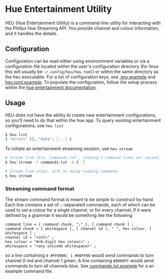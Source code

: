 # Hue Entertainment Utility

HEU (Hue Entertainment Utility) is a command-line utility for interacting with the Philips Hue Streaming API.
You provide channel and colour information, and it handles the details.

## Configuration

Configuration can be read either using environmnent variables or via a configuration file located within the user's configuration directory (for linux this will usually be `~/.config/heu/heu.toml`) or within the same directory as the heu executable.
For a list of configuration keys, see [.env.example](.env.example) and [heu.toml.example](heu.toml.example).
To populate the configuration, follow the setup process within the [hue entertainment documentation](https://developers.meethue.com/develop/hue-entertainment/hue-entertainment-api/).

## Usage

HEU does not have the ability to create new entertainment configurations, so you'll need to do that within the hue app.
To query existing entertainment configurations, use `heu list`

```bash
$ heu list
{ "errors" [], "data": [...] }
```

To initiate an entertainment streaming session, use `heu stream`

```bash
# Stream from file `commands.txt`, reading 3 command lines per second, looped
$ heu stream -f commands.txt -k 3 -l

# Stream from stdin, with no delay reading commands
$ heu stream
```

### Streaming command format

The stream command format is meant to be simple to construct by hand.
Each line contains a set of `;`-separated commands, each of which can be used to set a colour for a single channel, or for every channel.
If it were defined by a grammar it would be something like the following

```EBNF
command line = { command chunk, ";" }, [ command chunk ] ;
command chunk = [ whitespace ], [ channel id ], " ", hex colour, [ whitespace ] ;
channel id = "<int>" ;
hex colour = "#<6-digit hex colour>" ;
whitespace = "<any unicode whitespace>" ;
```

so a line containing `0 #FF0000; 1 #00FF00` would send commands to turn channel 0 red and channel 1 green.
A line containing `#0000FF` would send commands to turn all channels blue.
See [commands.txt.example](commands.txt.example) for a an example command file.
